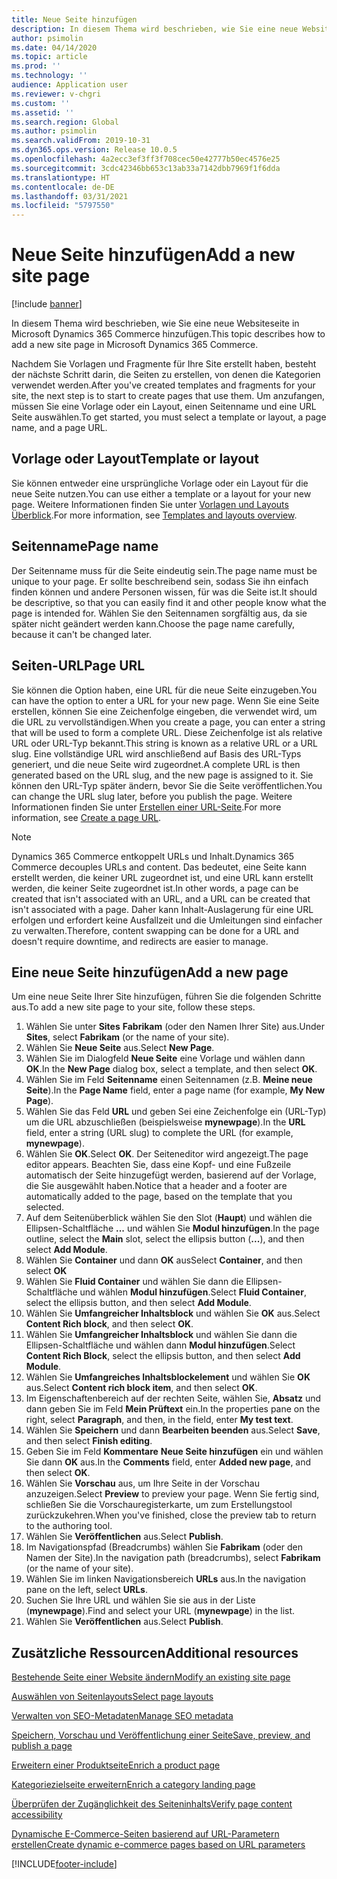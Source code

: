 ```yaml
---
title: Neue Seite hinzufügen
description: In diesem Thema wird beschrieben, wie Sie eine neue Websiteseite in Microsoft Dynamics 365 Commerce hinzufügen.
author: psimolin
ms.date: 04/14/2020
ms.topic: article
ms.prod: ''
ms.technology: ''
audience: Application user
ms.reviewer: v-chgri
ms.custom: ''
ms.assetid: ''
ms.search.region: Global
ms.author: psimolin
ms.search.validFrom: 2019-10-31
ms.dyn365.ops.version: Release 10.0.5
ms.openlocfilehash: 4a2ecc3ef3ff3f708cec50e42777b50ec4576e25
ms.sourcegitcommit: 3cdc42346bb653c13ab33a7142dbb7969f1f6dda
ms.translationtype: HT
ms.contentlocale: de-DE
ms.lasthandoff: 03/31/2021
ms.locfileid: "5797550"
---
```

# <a name="add-a-new-site-page"></a><span data-ttu-id="abe63-103">Neue Seite hinzufügen</span><span class="sxs-lookup"><span data-stu-id="abe63-103">Add a new site page</span></span>

[!include [banner](includes/banner.md)]

<span data-ttu-id="abe63-104">In diesem Thema wird beschrieben, wie Sie eine neue Websiteseite in Microsoft Dynamics 365 Commerce hinzufügen.</span><span class="sxs-lookup"><span data-stu-id="abe63-104">This topic describes how to add a new site page in Microsoft Dynamics 365 Commerce.</span></span>

<span data-ttu-id="abe63-105">Nachdem Sie Vorlagen und Fragmente für Ihre Site erstellt haben, besteht der nächste Schritt darin, die Seiten zu erstellen, von denen die Kategorien verwendet werden.</span><span class="sxs-lookup"><span data-stu-id="abe63-105">After you've created templates and fragments for your site, the next step is to start to create pages that use them.</span></span> <span data-ttu-id="abe63-106">Um anzufangen, müssen Sie eine Vorlage oder ein Layout, einen Seitenname und eine URL Seite auswählen.</span><span class="sxs-lookup"><span data-stu-id="abe63-106">To get started, you must select a template or layout, a page name, and a page URL.</span></span>

## <a name="template-or-layout"></a><span data-ttu-id="abe63-107">Vorlage oder Layout</span><span class="sxs-lookup"><span data-stu-id="abe63-107">Template or layout</span></span>

<span data-ttu-id="abe63-108">Sie können entweder eine ursprüngliche Vorlage oder ein Layout für die neue Seite nutzen.</span><span class="sxs-lookup"><span data-stu-id="abe63-108">You can use either a template or a layout for your new page.</span></span> <span data-ttu-id="abe63-109">Weitere Informationen finden Sie unter [Vorlagen und Layouts Überblick](templates-layouts-overview.md).</span><span class="sxs-lookup"><span data-stu-id="abe63-109">For more information, see [Templates and layouts overview](templates-layouts-overview.md).</span></span>

## <a name="page-name"></a><span data-ttu-id="abe63-110">Seitenname</span><span class="sxs-lookup"><span data-stu-id="abe63-110">Page name</span></span>

<span data-ttu-id="abe63-111">Der Seitenname muss für die Seite eindeutig sein.</span><span class="sxs-lookup"><span data-stu-id="abe63-111">The page name must be unique to your page.</span></span> <span data-ttu-id="abe63-112">Er sollte beschreibend sein, sodass Sie ihn einfach finden können und andere Personen wissen, für was die Seite ist.</span><span class="sxs-lookup"><span data-stu-id="abe63-112">It should be descriptive, so that you can easily find it and other people know what the page is intended for.</span></span> <span data-ttu-id="abe63-113">Wählen Sie den Seitennamen sorgfältig aus, da sie später nicht geändert werden kann.</span><span class="sxs-lookup"><span data-stu-id="abe63-113">Choose the page name carefully, because it can't be changed later.</span></span>

## <a name="page-url"></a><span data-ttu-id="abe63-114">Seiten-URL</span><span class="sxs-lookup"><span data-stu-id="abe63-114">Page URL</span></span>

<span data-ttu-id="abe63-115">Sie können die Option haben, eine URL für die neue Seite einzugeben.</span><span class="sxs-lookup"><span data-stu-id="abe63-115">You can have the option to enter a URL for your new page.</span></span> <span data-ttu-id="abe63-116">Wenn Sie eine Seite erstellen, können Sie eine Zeichenfolge eingeben, die verwendet wird, um die URL zu vervollständigen.</span><span class="sxs-lookup"><span data-stu-id="abe63-116">When you create a page, you can enter a string that will be used to form a complete URL.</span></span> <span data-ttu-id="abe63-117">Diese Zeichenfolge ist als relative URL oder URL-Typ bekannt.</span><span class="sxs-lookup"><span data-stu-id="abe63-117">This string is known as a relative URL or a URL slug.</span></span> <span data-ttu-id="abe63-118">Eine vollständige URL wird anschließend auf Basis des URL-Typs generiert, und die neue Seite wird zugeordnet.</span><span class="sxs-lookup"><span data-stu-id="abe63-118">A complete URL is then generated based on the URL slug, and the new page is assigned to it.</span></span> <span data-ttu-id="abe63-119">Sie können den URL-Typ später ändern, bevor Sie die Seite veröffentlichen.</span><span class="sxs-lookup"><span data-stu-id="abe63-119">You can change the URL slug later, before you publish the page.</span></span> <span data-ttu-id="abe63-120">Weitere Informationen finden Sie unter [Erstellen einer URL-Seite](create-page-URL.md).</span><span class="sxs-lookup"><span data-stu-id="abe63-120">For more information, see [Create a page URL](create-page-URL.md).</span></span>

> [!NOTE]
> <span data-ttu-id="abe63-121">Dynamics 365 Commerce entkoppelt URLs und Inhalt.</span><span class="sxs-lookup"><span data-stu-id="abe63-121">Dynamics 365 Commerce decouples URLs and content.</span></span> <span data-ttu-id="abe63-122">Das bedeutet, eine Seite kann erstellt werden, die keiner URL zugeordnet ist, und eine URL kann erstellt werden, die keiner Seite zugeordnet ist.</span><span class="sxs-lookup"><span data-stu-id="abe63-122">In other words, a page can be created that isn't associated with an URL, and a URL can be created that isn't associated with a page.</span></span> <span data-ttu-id="abe63-123">Daher kann Inhalt-Auslagerung für eine URL erfolgen und erfordert keine Ausfallzeit und die Umleitungen sind einfacher zu verwalten.</span><span class="sxs-lookup"><span data-stu-id="abe63-123">Therefore, content swapping can be done for a URL and doesn't require downtime, and redirects are easier to manage.</span></span>

## <a name="add-a-new-page"></a><span data-ttu-id="abe63-124">Eine neue Seite hinzufügen</span><span class="sxs-lookup"><span data-stu-id="abe63-124">Add a new page</span></span>

<span data-ttu-id="abe63-125">Um eine neue Seite Ihrer Site hinzufügen, führen Sie die folgenden Schritte aus.</span><span class="sxs-lookup"><span data-stu-id="abe63-125">To add a new site page to your site, follow these steps.</span></span>

1. <span data-ttu-id="abe63-126">Wählen Sie unter **Sites** **Fabrikam** (oder den Namen Ihrer Site) aus.</span><span class="sxs-lookup"><span data-stu-id="abe63-126">Under **Sites**, select **Fabrikam** (or the name of your site).</span></span>
1. <span data-ttu-id="abe63-127">Wählen Sie **Neue Seite** aus.</span><span class="sxs-lookup"><span data-stu-id="abe63-127">Select **New Page**.</span></span>
1. <span data-ttu-id="abe63-128">Wählen Sie im Dialogfeld **Neue Seite** eine Vorlage und wählen dann **OK**.</span><span class="sxs-lookup"><span data-stu-id="abe63-128">In the **New Page** dialog box, select a template, and then select **OK**.</span></span>
1. <span data-ttu-id="abe63-129">Wählen Sie im Feld **Seitenname** einen Seitennamen (z.B. **Meine neue Seite**).</span><span class="sxs-lookup"><span data-stu-id="abe63-129">In the **Page Name** field, enter a page name (for example, **My New Page**).</span></span>
1. <span data-ttu-id="abe63-130">Wählen Sie das Feld **URL** und geben Sei eine Zeichenfolge ein (URL-Typ) um die URL abzuschließen (beispielsweise **mynewpage**).</span><span class="sxs-lookup"><span data-stu-id="abe63-130">In the **URL** field, enter a string (URL slug) to complete the URL (for example, **mynewpage**).</span></span>
1. <span data-ttu-id="abe63-131">Wählen Sie **OK**.</span><span class="sxs-lookup"><span data-stu-id="abe63-131">Select **OK**.</span></span> <span data-ttu-id="abe63-132">Der Seiteneditor wird angezeigt.</span><span class="sxs-lookup"><span data-stu-id="abe63-132">The page editor appears.</span></span> <span data-ttu-id="abe63-133">Beachten Sie, dass eine Kopf- und eine Fußzeile automatisch der Seite hinzugefügt werden, basierend auf der Vorlage, die Sie ausgewählt haben.</span><span class="sxs-lookup"><span data-stu-id="abe63-133">Notice that a header and a footer are automatically added to the page, based on the template that you selected.</span></span>
1. <span data-ttu-id="abe63-134">Auf dem Seitenüberblick wählen Sie den Slot (**Haupt**) und wählen die Ellipsen-Schaltfläche **...** und wählen Sie **Modul hinzufügen**.</span><span class="sxs-lookup"><span data-stu-id="abe63-134">In the page outline, select the **Main** slot, select the ellipsis button (**...**), and then select **Add Module**.</span></span>
1. <span data-ttu-id="abe63-135">Wählen Sie **Container** und dann **OK** aus</span><span class="sxs-lookup"><span data-stu-id="abe63-135">Select **Container**, and then select **OK**</span></span>
1. <span data-ttu-id="abe63-136">Wählen Sie **Fluid Container** und wählen Sie dann die Ellipsen-Schaltfläche und wählen **Modul hinzufügen**.</span><span class="sxs-lookup"><span data-stu-id="abe63-136">Select **Fluid Container**, select the ellipsis button, and then select **Add Module**.</span></span>
1. <span data-ttu-id="abe63-137">Wählen Sie **Umfangreicher Inhaltsblock** und wählen Sie **OK** aus.</span><span class="sxs-lookup"><span data-stu-id="abe63-137">Select **Content Rich block**, and then select **OK**.</span></span>
1. <span data-ttu-id="abe63-138">Wählen Sie **Umfangreicher Inhaltsblock** und wählen Sie dann die Ellipsen-Schaltfläche und wählen dann **Modul hinzufügen**.</span><span class="sxs-lookup"><span data-stu-id="abe63-138">Select **Content Rich Block**, select the ellipsis button, and then select **Add Module**.</span></span>
1. <span data-ttu-id="abe63-139">Wählen Sie **Umfangreiches Inhaltsblockelement** und wählen Sie **OK** aus.</span><span class="sxs-lookup"><span data-stu-id="abe63-139">Select **Content rich block item**, and then select **OK**.</span></span>
1. <span data-ttu-id="abe63-140">Im Eigenschaftenbereich auf der rechten Seite, wählen Sie, **Absatz** und dann geben Sie im Feld **Mein Prüftext** ein.</span><span class="sxs-lookup"><span data-stu-id="abe63-140">In the properties pane on the right, select **Paragraph**, and then, in the field, enter **My test text**.</span></span>
1. <span data-ttu-id="abe63-141">Wählen Sie **Speichern** und dann **Bearbeiten beenden** aus.</span><span class="sxs-lookup"><span data-stu-id="abe63-141">Select **Save**, and then select **Finish editing**.</span></span>
1. <span data-ttu-id="abe63-142">Geben Sie im Feld **Kommentare** **Neue Seite hinzufügen** ein und wählen Sie dann **OK** aus.</span><span class="sxs-lookup"><span data-stu-id="abe63-142">In the **Comments** field, enter **Added new page**, and then select **OK**.</span></span>
1. <span data-ttu-id="abe63-143">Wählen Sie **Vorschau** aus, um Ihre Seite in der Vorschau anzuzeigen.</span><span class="sxs-lookup"><span data-stu-id="abe63-143">Select **Preview** to preview your page.</span></span> <span data-ttu-id="abe63-144">Wenn Sie fertig sind, schließen Sie die Vorschauregisterkarte, um zum Erstellungstool zurückzukehren.</span><span class="sxs-lookup"><span data-stu-id="abe63-144">When you've finished, close the preview tab to return to the authoring tool.</span></span>
1. <span data-ttu-id="abe63-145">Wählen Sie **Veröffentlichen** aus.</span><span class="sxs-lookup"><span data-stu-id="abe63-145">Select **Publish**.</span></span>
1. <span data-ttu-id="abe63-146">Im Navigationspfad (Breadcrumbs) wählen Sie **Fabrikam** (oder den Namen der Site).</span><span class="sxs-lookup"><span data-stu-id="abe63-146">In the navigation path (breadcrumbs), select **Fabrikam** (or the name of your site).</span></span>
1. <span data-ttu-id="abe63-147">Wählen Sie im linken Navigationsbereich **URLs** aus.</span><span class="sxs-lookup"><span data-stu-id="abe63-147">In the navigation pane on the left, select **URLs**.</span></span>
1. <span data-ttu-id="abe63-148">Suchen Sie Ihre URL und wählen Sie sie aus in der Liste (**mynewpage**).</span><span class="sxs-lookup"><span data-stu-id="abe63-148">Find and select your URL (**mynewpage**) in the list.</span></span>
1. <span data-ttu-id="abe63-149">Wählen Sie **Veröffentlichen** aus.</span><span class="sxs-lookup"><span data-stu-id="abe63-149">Select **Publish**.</span></span>

## <a name="additional-resources"></a><span data-ttu-id="abe63-150">Zusätzliche Ressourcen</span><span class="sxs-lookup"><span data-stu-id="abe63-150">Additional resources</span></span>

[<span data-ttu-id="abe63-151">Bestehende Seite einer Website ändern</span><span class="sxs-lookup"><span data-stu-id="abe63-151">Modify an existing site page</span></span>](modify-existing-page.md)

[<span data-ttu-id="abe63-152">Auswählen von Seitenlayouts</span><span class="sxs-lookup"><span data-stu-id="abe63-152">Select page layouts</span></span>](select-page-layouts.md)

[<span data-ttu-id="abe63-153">Verwalten von SEO-Metadaten</span><span class="sxs-lookup"><span data-stu-id="abe63-153">Manage SEO metadata</span></span>](manage-seo-metadata.md)

[<span data-ttu-id="abe63-154">Speichern, Vorschau und Veröffentlichung einer Seite</span><span class="sxs-lookup"><span data-stu-id="abe63-154">Save, preview, and publish a page</span></span>](save-preview-publish-page.md)

[<span data-ttu-id="abe63-155">Erweitern einer Produktseite</span><span class="sxs-lookup"><span data-stu-id="abe63-155">Enrich a product page</span></span>](enrich-product-page.md)

[<span data-ttu-id="abe63-156">Kategoriezielseite erweitern</span><span class="sxs-lookup"><span data-stu-id="abe63-156">Enrich a category landing page</span></span>](enrich-category-page.md)

[<span data-ttu-id="abe63-157">Überprüfen der Zugänglichkeit des Seiteninhalts</span><span class="sxs-lookup"><span data-stu-id="abe63-157">Verify page content accessibility</span></span>](verify-accessibility.md)

[<span data-ttu-id="abe63-158">Dynamische E-Commerce-Seiten basierend auf URL-Parametern erstellen</span><span class="sxs-lookup"><span data-stu-id="abe63-158">Create dynamic e-commerce pages based on URL parameters</span></span>](create-dynamic-pages.md)


[!INCLUDE[footer-include](../includes/footer-banner.md)]
